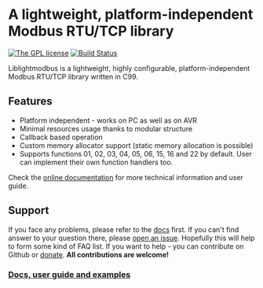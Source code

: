 # A lightweight, platform-independent Modbus RTU/TCP library
[![The GPL license](https://img.shields.io/badge/license-GPL-blue.svg?style=flat-square)](http://opensource.org/licenses/GPL-3.0) [![Build Status](https://img.shields.io/endpoint.svg?url=https%3A%2F%2Factions-badge.atrox.dev%2Fjacajack%2Fliblightmodbus%2Fbadge%3Fref%3Dmaster&style=flat-square)](https://actions-badge.atrox.dev/jacajack/liblightmodbus/goto?ref=master)

Liblightmodbus is a lightweight, highly configurable, platform-independent Modbus RTU/TCP library written in C99.

## Features
- Platform independent - works on PC as well as on AVR 
- Minimal resources usage thanks to modular structure
- Callback based operation
- Custom memory allocator support (static memory allocation is possible)
- Supports functions 01, 02, 03, 04, 05, 06, 15, 16 and 22 by default. User can implement their own function handlers too.

Check the [online documentation](https://jacajack.github.io/liblightmodbus/) for more technical information and user guide.

## Support
If you face any problems, please refer to the [docs](https://jacajack.github.io/liblightmodbus/) first. If you can't find answer to your question there, please [open an issue](https://github.com/Jacajack/liblightmodbus/issues/new). Hopefully this will help to form some kind of FAQ list.
If you want to help - you can contribute on Github or [donate](https://www.paypal.com/donate/?hosted_button_id=KZ7DV93D98GAL). **All contributions are welcome!**

### [Docs, user guide and examples](https://jacajack.github.io/liblightmodbus/)